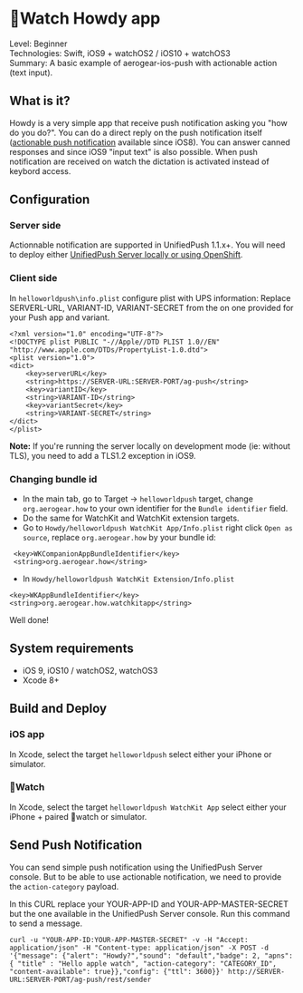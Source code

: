 Watch Howdy app
================
Level: Beginner  
Technologies: Swift, iOS9 + watchOS2 / iOS10 + watchOS3   
Summary: A basic example of aerogear-ios-push with actionable action (text input).  

What is it?
-----------

Howdy is a very simple app that receive push notification asking you "how do you do?". You can do a direct reply on the push notification itself ([actionable push notification](http://blogs.imediaconnection.com/blog/2015/04/16/actionable-notifications-and-the-apple-watch/) available since iOS8). You can answer canned responses and since iOS9 "input text" is also possible. When push notification are received on watch the dictation is activated instead of keybord access.

Configuration
-------------
### Server side
Actionnable notification are supported in UnifiedPush 1.1.x+. 
You will need to deploy either [UnifiedPush Server locally or using OpenShift](https://aerogear.org/push/).

### Client side
In ```helloworldpush\info.plist``` configure plist with UPS information:
Replace SERVERL-URL, VARIANT-ID, VARIANT-SECRET from the on one provided for your Push app and variant.

```
<?xml version="1.0" encoding="UTF-8"?>
<!DOCTYPE plist PUBLIC "-//Apple//DTD PLIST 1.0//EN" "http://www.apple.com/DTDs/PropertyList-1.0.dtd">
<plist version="1.0">
<dict>  
    <key>serverURL</key>
    <string>https://SERVER-URL:SERVER-PORT/ag-push</string>
    <key>variantID</key>
    <string>VARIANT-ID</string>
    <key>variantSecret</key>
    <string>VARIANT-SECRET</string>    
</dict>
</plist>

```

**Note:** If you're running the server locally on development mode (ie: without TLS), you need to add a TLS1.2 exception in iOS9.

### Changing bundle id
* In the main tab, go to Target -> `helloworldpush` target, change `org.aerogear.how` to your own identifier for the `Bundle identifier` field. 
* Do the same for WatchKit and WatchKit extension targets. 
* Go to `Howdy/helloworldpush WatchKit App/Info.plist` right click `Open as source`, replace `org.aerogear.how` by your bundle id:
```
 <key>WKCompanionAppBundleIdentifier</key>
 <string>org.aerogear.how</string>
 ```
* In `Howdy/helloworldpush WatchKit Extension/Info.plist`
```
<key>WKAppBundleIdentifier</key>
<string>org.aerogear.how.watchkitapp</string>
```
Well done!


System requirements
-------------------
- iOS 9, iOS10 / watchOS2, watchOS3 
- Xcode 8+

Build and Deploy
----------------
### iOS app
In Xcode, select the target ```helloworldpush``` select either your iPhone or simulator.

### Watch
In Xcode, select the target ```helloworldpush WatchKit App``` select either your iPhone + paired watch or simulator.

Send Push Notification
----------------------

You can send simple push notification using the UnifiedPush Server console. But to be able to use actionable notification, we need to provide the ```action-category``` payload.

In this CURL replace your YOUR-APP-ID and YOUR-APP-MASTER-SECRET but the one available in the UnifiedPush Server console. Run this command to send a message.

```
curl -u "YOUR-APP-ID:YOUR-APP-MASTER-SECRET" -v -H "Accept: application/json" -H "Content-type: application/json" -X POST -d '{"message": {"alert": "Howdy?","sound": "default","badge": 2, "apns": { "title" : "Hello apple watch", "action-category": "CATEGORY_ID", "content-available": true}},"config": {"ttl": 3600}}' http://SERVER-URL:SERVER-PORT/ag-push/rest/sender
```
